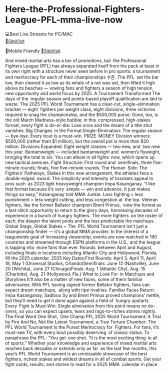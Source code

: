 # Here-the-Professional-Fighters-League-PFL-mma-live-now


💻Best Live Streams for PC/MAC  
🔴[SiteVisit](https://rb.gy/na37tv)

📲Mobile  Friendly
🔴[SiteVisit](https://rb.gy/na37tv)


And mixed martial arts has a ton of promotions, but the Professional Fighters League (PFL) has always separated itself from the pack at least in its own right with a structure never seen before in pro sports: a tournament and meritocracy for each of their championships 수준. The PFL set the bar low, then cleared it as low as its whale of a net was set, then lifted it high above its beaches — vowing fans and fighters a season of high tension, new opportunity and world focus by 2025.
A Tournament Transformed
The days of the regular season and points-based playoff qualification are laid to waste. The 2025 PFL World Tournament has a clear-cut, single-elimination bracket — eight fighters per weight class, eight divisions, three victories required to snag the championship, and the $500,000 purse. Gone, too, is the old March Madness-style bubble; in this compressed, high-stakes format, every fight is do-or-die: Lose once and the dream of a title shot vanishes. Big Changes in the Format:Single-Elimination: The regular season — bye-bye. Every bout is a must-win. PRIZE MONEY Division winners: $500,000 (rather than $1 million), but the overall pot is more than $20 million. Divisions Expanded: Eight weight classes — two new, and two new this year. Bantamweight — included bantamweight and women’s flyweight, bringing the total to six. You can elbow in all fights now, which opens up new tactical avenues. Fight Structure: First round and semifinals, three five-minute rounds; finals, five five-minute rounds.
The Human Side: The Fighters’ Pathways, Stakes
In this new arrangement, the athletes face a double-edged sword. The simplicity and intensity of brackets appeal to pros such as 2023 light heavyweight champion Impa Kasanganay. “I like that format because it’s very simple — win and advance. It just makes things so easy,” Kasanganay told MMA Junkie. Less fighting = less punishment = less weight cutting, and less congestion at the top. Veteran fighters, like the former Bellator champion Brent Primus, view the format as a last-ditch opportunity to return to the glory days, harnessing decades of experience in a bunch of hungry fighters. The more fighters on the roster of each, the deeper the talent pools and the less predictable the matchups.
Global Stage, Global Stakes
~ The PFL World Tournament isn't just a championship finder — it's a global MMA provider. In the interest of a leaguewide goal of increasing viewership, events are now watched in 190 countries and streamed through ESPN platforms in the U.S., and the league is tapping into more fans than ever. Rounds between April and August, including finals in locations including Atlantic City and Hollywood, Florida, fill the 2025 calendar. 2025 Key Dates:First Rounds: April 3, April 11, April 18, May 1 (Universal Studios, Orlando)Semifinals: June 12 (Nashville), June 20 (Wichita), June 27 (Chicago)Finals: Aug. 1 (Atlantic City), Aug. 15 (Charlotte), Aug. 21 (Hollywood, Fla.)
What to Look For in Matchups and Storylines
It’ll also be a matter of new faces, some of them familiar adversaries: With PFL having signed former Bellator fighters, fans can expect dream matchups, along with ripe rivalries. Familiar Faces Return: Impa Kasanganay, Sadibou Sy and Brent Primus proved champions’ mettle, but they’ll need to get it done again against a field of hungry upstarts. Every Fight Is Must-Win: Single elimination from this point means no do-overs, so you can expect upsets, tears and rags-to-riches stories nightly.
The Final Word One Shot, One Champ
PFL 2025 World Tournament: A Trial by Fire And No, Not the Latest Tournament, a True Torture Chamber: The PFL World Tournament Is the Purest Meritocracy for Fighters. For fans, it’s must-see TV, with every bout possibly deserving of classic status. To paraphrase the PFL: “You get one shot. “It is the most exciting thing in all of sports.” Whether your knowledge and experience of mixed martial arts reaches back decades or extends only as far as the last few months, this year’s PFL World Tournament is an unmissable showcase of the best fighters, richest stakes and wildest dreams in all of combat sports. Get your fight cards, results, and stories to read for a 2025 MMA calendar in place
